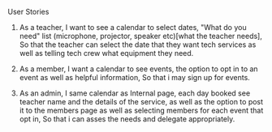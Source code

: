 User Stories

1. As a teacher, I want to see a calendar to select dates, "What do you need" list (microphone, projector, speaker etc)[what the teacher needs], So that the teacher can select the date that they want tech services as well as telling tech crew what equipment they need.

2. As a member, I want a calendar to see events, the option to opt in to an event as well as helpful information, So that i may sign up for events.

3. As an admin, I same calendar as Internal page, each day booked see teacher name and the details of the service, as well as the option to post it to the members page as well as selecting members for each event that opt in, So that i can asses the needs and delegate appropriately.